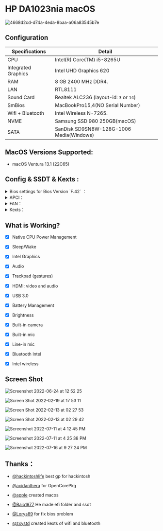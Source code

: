 

# HP DA1023nia macOS

![4668d2cd-d74a-4eda-8baa-a06a83545b7e](https://user-images.githubusercontent.com/35195176/183241772-957f7ded-736a-46aa-abb8-ee49c55d2ca5.jpeg)

## Configuration

| Specifications      | Detail                       |
| ------------------- | ---------------------------- |
| CPU                 | Intel(R) Core(TM) i5-8265U   |
| Integrated Graphics | Intel UHD Graphics 620       |
| RAM 		      | 8 GB 2400 MHz DDR4.          |
| LAN 		      | RTL8111                      |
| Sound Card          | Realtek ALC236 (layout-id: `3` or `14`)           |
| SmBios              | MacBookPro15,4(NO Serial Number)                  |
| Wifi + Bluetooth    | Intel Wireless N-7265.       |
| NVME                | Samsung SSD 980 250GB(macOS)                      |
| SATA                | SanDisk SD9SN8W-128G-1006 Media(Windows)          |






## MacOS Versions Supported:

- macOS Ventura 13.1 (22C65)

## Config & SSDT & Kexts :

<details>  
<summary> Bios settings for Bios Version `F.42` ：</summary> 

- `Intel SGX`
0x3E 0x0. CpuSetup:
	
![Screen Shot 2022-08-06 at 12 59 42](https://user-images.githubusercontent.com/35195176/183241620-8b117c92-289f-40c3-8eab-2c0dc1926ff8.png)
![CpuSetup](https://user-images.githubusercontent.com/35195176/183240746-884dad66-5633-42be-aeaa-f1b9c74e318f.png)



- `cfg lock and DVMT: DO AT YOUR OWN RISK!!! It may brick your laptop`
0x107 0x2 SaSetup and 0x108 0x3 SaSetup:
	
	
![Screen Shot 2022-08-06 at 13 02 05](https://user-images.githubusercontent.com/35195176/183241628-14f81e09-5367-44d9-a26e-be858fa76727.png)
![Screen Shot 2022-08-06 at 13 02 18](https://user-images.githubusercontent.com/35195176/183241638-b2d7b5f8-6d1b-41ab-bf14-318fda43882a.png)
![DVMT](https://user-images.githubusercontent.com/35195176/183240759-6506689a-c7f4-470d-9895-5d8876afbfe1.png)


- `Raid to AHCI` PchSetup  0x44 to 0x00:
	
![Screen Shot 2022-08-06 at 13 05 55](https://user-images.githubusercontent.com/35195176/183241664-82a479b9-496a-49a9-a772-d0fa8e0bd6c4.png)
![PchSetup](https://user-images.githubusercontent.com/35195176/183240796-21ccfdfe-f318-435c-8a1b-3fae4363fdf5.png)

 
</details> 


<details>  
<summary> APCI：</summary> 

- `SSDT-HP_da1023nia`
 
</details> 

<details>  
<summary> FAN：</summary> 

### HP DA1023nia (`generic`)

- `ec-device` = `generic`
- `fan-count` = `1`
- `fan0-addr` = `0x11`
- `fan0-size` = `0x00`
- `fan0-div` = `0x02`
- `fan0-mul` = `0xC8`
- `fan0-big` = `0x01` 
 <summary>Spoiler: EC RAM details</summary>
	
	 ```ASL
	OperationRegion (ECMM, SystemMemory, 0xFC7E0800, 0x1000)
            Field (ECMM, AnyAcc, Lock, Preserve)
            {
                REC1,   8, 
                REC2,   8, 
                WEC1,   8, 
                WEC2,   8, 
                WMIM,   8, 
                Offset (0x06), 
                STMS,   2, 
                MBMS,   2, 
                ACLS,   1, 
                MBSS,   1, 
                CSHE,   1, 
                ACSP,   1, 
                PSAC,   1, 
                PSBC,   1, 
                PSED,   1, 
                Offset (0x08), 
                PSPD,   8, 
                BCPD,   8, 
                BSTH,   8, 
                PRDT,   8, 
                UCPT,   8, 
                HHKP,   8, 
                SADP,   8, 
                FANE,   1, 
                CPUO,   1, 
                M4GO,   1, 
                FNSW,   1, 
                SBTC,   1, 
                AMDK,   1, 
                    ,   1, 
                EHP1,   1, 
                SAD2,   8, 
                FRPM,   8, /* 0x11, FAN0 RPM Address */
                
            }
 </details>
</details>  
<details> 
<summary> Kexts：</summary>
 
- `Lilu.kext`
- `VirtualSMC.kext`
- `WhateverGreen.kext`
- `AppleALC.kext`
- `CPUFriend.kext`
- `CPUFriendDataProvider.kext`
- `NVMeFix.kext`
- `HibernationFixup.kext`
- `RestrictEvents.kext`
- `VoodooPS2Controller.kext`
- `BrightnessKeys.kext`
- `VoodooRMI.kext`
- `VoodooSMBus.kext`
- `AirportItlwm.kext`
- `BlueToolFixup.kext`
- `IntelBluetoothFirmware.kext` 
- `HoRNDIS.kext`
- `RealtekRTL8111.kext`
- `USBInjectAll.kext`(`USBPorts.kext`usb mapping) 
 
</details> 

## What is Working?

- [x] Native CPU Power Management
- [x] Sleep/Wake
- [x] Intel Graphics
- [x] Audio
- [x] Trackpad (gestures)
- [x] HDMI: video and audio
- [x] USB 3.0
- [x] Battery Management 
- [x] Brightness
- [x] Built-in camera
- [x] Built-in mic
- [x] Line-in mic
- [x] Bluetooth Intel
- [x] Intel wireless

 

## Screen Shot
![Screenshot 2022-06-24 at 12 52 25](https://user-images.githubusercontent.com/35195176/175495153-bfc369cb-582a-4791-aabd-6c8111af25e9.png)

![Screen Shot 2022-02-19 at 17 53 11](https://user-images.githubusercontent.com/35195176/154846950-0b1d1040-4f00-4fba-9995-d1a110a42d50.png)

![Screen Shot 2022-02-13 at 02 27 53](https://user-images.githubusercontent.com/35195176/153767408-b089c545-bcaa-4e02-b680-5eece949a795.png)

![Screen Shot 2022-02-13 at 02 29 42](https://user-images.githubusercontent.com/35195176/153767429-e6d24500-6208-49fb-86d8-b13702954898.png)

![Screenshot 2022-07-11 at 4 12 45 PM](https://user-images.githubusercontent.com/35195176/178256764-51ce4184-5edd-4552-9f2d-05ac6264dcd4.png)

![Screenshot 2022-07-11 at 4 25 38 PM](https://user-images.githubusercontent.com/35195176/178258859-f7a0ab42-d6b9-40a5-88b4-8989925c1423.png)

![Screenshot 2022-07-16 at 9 27 24 PM](https://user-images.githubusercontent.com/35195176/179365142-5af6add1-ac41-4eb6-8204-f090a0df655e.png)



## Thanks：


- [@hackintoshlife](https://github.com/Hackintoshlifeit) best gp for hackintosh


- [@acidanthera](https://github.com/acidanthera/OpenCorePkg) for OpenCorePkg 


- [@apple](https://www.apple.com/) created macos 


- [@Baio1977](https://github.com/Baio1977) He made efi folder and ssdt


- [@Lorys89](https://github.com/Lorys89) for fix bios problem

 
- [@zxystd](https://github.com/OpenIntelWireless/itlwm) created kexts of wifi and bluetooth  
